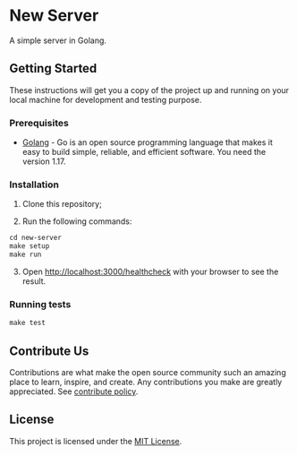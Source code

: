 # New Server

A simple server in Golang.

## Getting Started

These instructions will get you a copy of the project up and running on your local machine for development and testing purpose.

### Prerequisites

- [Golang](https://golang.org/) - Go is an open source programming language that makes it easy to build simple, reliable, and efficient software. You need the version 1.17.

### Installation

1. Clone this repository;

2. Run the following commands:

```Makefile
cd new-server
make setup
make run
```

3. Open <http://localhost:3000/healthcheck> with your browser to see the result.

### Running tests

```Makefile
make test
```

## Contribute Us

Contributions are what make the open source community such an amazing place to learn, inspire, and create.
Any contributions you make are greatly appreciated. See [contribute policy](CONTRIBUTE.md).

## License

This project is licensed under the [MIT License](LICENSE.md).
